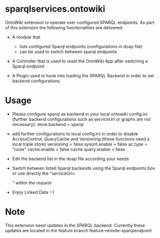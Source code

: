 sparqlservices.ontowiki
=======================

OntoWiki extension to operate over configured SPARQL endpoints.
As part of this extension the following functionalities are delivered:
* A module that 
  * lists configured Sparql endpoints (configurations in doap file)
  * can be used to switch between sparql endpoints

* A Controller that is used to reset the OntoWiki App after switching a Sparql endpoint.

* A Plugin used to hook into loading the SPARQL Backend in order to set backend configurations

Usage
=====
* Please configure sparql as backend in your local ontowiki config.ini (further backend configurations such as serviceUrl or graphs are not necessary):
  store.backend = sparql
* add further configurations to local config.ini in order to disable AccessControl, QueryCache and Versioning (these functions need a local triple store)
  versioning         = false
  sysont.enable      = false
  ac.type            = "none"
  cache.enable       = false
  cache.query.enable = false

* Edit the backend list in the doap file according your needs
* Switch between listed Sparql backends using the Sparql endpoints box or use directly the "serviceUrl=<address>" within the request
* Enjoy Linked Data :-)

Note 
====
This extension need updates in the SPARQL backend.
Currently these updates are located in the feature branch feature-remote-sparqlendpoint

